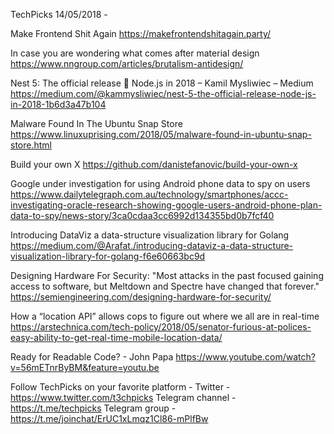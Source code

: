 TechPicks 14/05/2018 -

Make Frontend Shit Again
https://makefrontendshitagain.party/

In case you are wondering what comes after material design
https://www.nngroup.com/articles/brutalism-antidesign/

Nest 5: The official release 🚀 Node.js in 2018 – Kamil Mysliwiec – Medium
https://medium.com/@kammysliwiec/nest-5-the-official-release-node-js-in-2018-1b6d3a47b104

Malware Found In The Ubuntu Snap Store
https://www.linuxuprising.com/2018/05/malware-found-in-ubuntu-snap-store.html

Build your own X
https://github.com/danistefanovic/build-your-own-x

Google under investigation for using Android phone data to spy on users
https://www.dailytelegraph.com.au/technology/smartphones/accc-investigating-oracle-research-showing-google-users-android-phone-plan-data-to-spy/news-story/3ca0cdaa3cc6992d134355bd0b7fcf40

Introducing DataViz a data-structure visualization library for Golang
https://medium.com/@Arafat./introducing-dataviz-a-data-structure-visualization-library-for-golang-f6e60663bc9d

Designing Hardware For Security: "Most attacks in the past focused gaining access to software, but Meltdown and Spectre have changed that forever."
https://semiengineering.com/designing-hardware-for-security/

How a “location API” allows cops to figure out where we all are in real-time
https://arstechnica.com/tech-policy/2018/05/senator-furious-at-polices-easy-ability-to-get-real-time-mobile-location-data/

Ready for Readable Code? - John Papa
https://www.youtube.com/watch?v=56mETnrByBM&feature=youtu.be

Follow TechPicks on your favorite platform -
Twitter - https://www.twitter.com/t3chpicks
Telegram channel - https://t.me/techpicks
Telegram group - https://t.me/joinchat/ErUC1xLmqz1Cl86-mPlfBw